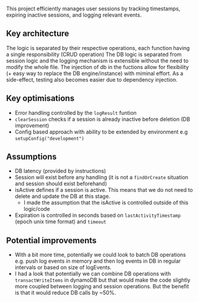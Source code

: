 This project efficiently manages user sessions by tracking timestamps, expiring inactive sessions, and logging relevant events. 

## Key architecture
The logic is separated by their respective operations, each function having a single responsibility (CRUD operation)
The DB logic is separated from session logic and the logging mechanism is extensible without the need to modify the whole file.
The injection of db in the fuctions allow for flexibility (+ easy way to replace the DB engine/instance) with miminal effort.
As a side-effect, testing also becomes easier due to dependency injection.

## Key optimisations
- Error handling controlled by the `logResult` funtion
- `clearSession` checks if a session is already inactive before deletion (DB improvement)
- Config based approach with ability to be extended by environment e.g `setupConfig("development")`

## Assumptions
- DB latency (provided by instructions)
- Session will exist before any handling (it is not a `findOrCreate` situation and session should exist beforehand)
- isActive defines if a session is active. This means that we do not need to delete and update the DB at this stage. 
    - I made the assumption that the isActive is controlled outside of this logic/code
- Expiration is controlled in seconds based on `lastActivityTimestamp` (epoch unix time format) and `timeout`

## Potential improvements
 - With a bit more time, potentially we could look to batch DB operations e.g. push log events in memory and then log events in DB in regular intervals or based on size of logEvents.
 - I had a look that potentially we can combine DB operations with `transactWriteItems` in dynamoDB but that would make the code slightly more coupled between logging and session operations. But the benefit is that it would reduce DB calls by ~50%.
